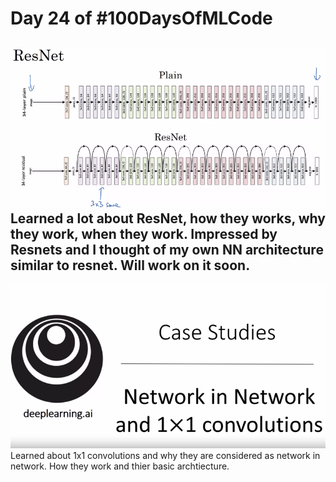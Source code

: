 # Day 24 of #100DaysOfMLCode

<img src = 1.png><img>
Learned a lot about ResNet, how they works, why they work, when they work. Impressed by Resnets and I thought of my own NN architecture similar to resnet. Will work on it soon.
------

<img src=2.png></img>
Learned about 1x1 convolutions and why they are considered as network in network. How they work and thier basic archtiecture.